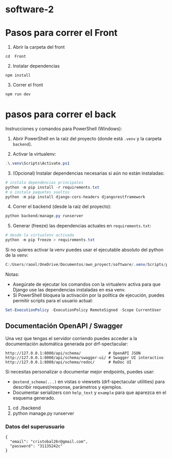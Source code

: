 # software-2

# Pasos para correr el Front

1. Abrir la carpeta del front

```
cd  Front
```

2. Instalar dependencias

```
npm install
```

3. Correr el front

```
npm run dev
```

# pasos para correr el back

Instrucciones y comandos para PowerShell (Windows):

1. Abrir PowerShell en la raíz del proyecto (donde está `.venv` y la carpeta `backend`).

2. Activar la virtualenv:

```powershell
.\.venv\Scripts\Activate.ps1
```

3. (Opcional) Instalar dependencias necesarias si aún no están instaladas:

```powershell
# instala dependencias principales
python -m pip install -r requirements.txt
# o instala paquetes sueltos
python -m pip install django-cors-headers djangorestframework
```

4. Correr el backend (desde la raíz del proyecto):

```powershell
python backend/manage.py runserver
```

5. Generar (freeze) las dependencias actuales en `requirements.txt`:

```powershell
# desde la virtualenv activada
python -m pip freeze > requirements.txt
```

Si no quieres activar la venv puedes usar el ejecutable absoluto del python de la venv:

```powershell
C:/Users/raool/OneDrive/Documentos/own_proyect/software/.venv/Scripts/python.exe backend/manage.py runserver
```

Notas:

- Asegúrate de ejecutar los comandos con la virtualenv activa para que Django use las dependencias instaladas en esa venv.
- Si PowerShell bloquea la activación por la política de ejecución, puedes permitir scripts para el usuario actual:

```powershell
Set-ExecutionPolicy -ExecutionPolicy RemoteSigned -Scope CurrentUser
```

## Documentación OpenAPI / Swagger

Una vez que tengas el servidor corriendo puedes acceder a la documentación automática generada por drf-spectacular:

```text
http://127.0.0.1:8000/api/schema/            # OpenAPI JSON
http://127.0.0.1:8000/api/schema/swagger-ui/ # Swagger UI interactivo
http://127.0.0.1:8000/api/schema/redoc/      # ReDoc UI
```

Si necesitas personalizar o documentar mejor endpoints, puedes usar:

- `@extend_schema(...)` en vistas o viewsets (drf-spectacular utilities) para describir request/response, parámetros y ejemplos.
- Documentar serializers con `help_text` y `example` para que aparezca en el esquema generado.

1. cd ./backend
2. python manage.py runserver

### Datos del superusuario
```
{
  "email": "cristobal26r@gmail.com",
  "password": "31135242c"
}
```